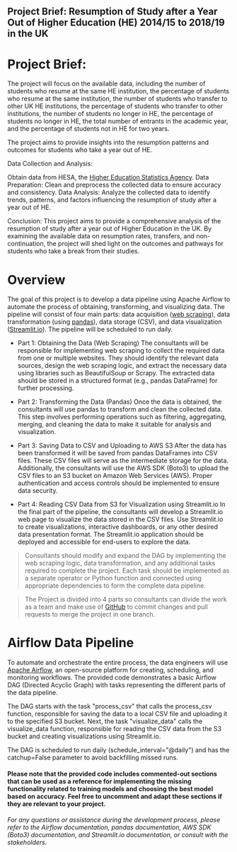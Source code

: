## Project Brief: Resumption of Study after a Year Out of Higher Education (HE) 2014/15 to 2018/19 in the UK

# Project Brief:
The project will focus on the available data, including the number of students who resume at the same HE institution, the percentage of students who resume at the same institution, the number of students who transfer to other UK HE institutions, the percentage of students who transfer to other institutions, the number of students no longer in HE, the percentage of students no longer in HE, the total number of entrants in the academic year, and the percentage of students not in HE for two years. 

The project aims to provide insights into the resumption patterns and outcomes for students who take a year out of HE.

Data Collection and Analysis:

Obtain data from HESA, the [Higher Education Statistics Agency](https://www.hesa.ac.uk/data-and-analysis/performance-indicators/non-continuation-summary).
Data Preparation: Clean and preprocess the collected data to ensure accuracy and consistency.
Data Analysis: Analyze the collected data to identify trends, patterns, and factors influencing the resumption of study after a year out of HE. 

Conclusion:
This project aims to provide a comprehensive analysis of the resumption of study after a year out of Higher Education in the UK. By examining the available data on resumption rates, transfers, and non-continuation, the project will shed light on the outcomes and pathways for students who take a break from their studies.

# Overview
The goal of this project is to develop a data pipeline using Apache Airflow to automate the process of obtaining, transforming, and visualizing data. The pipeline will consist of four main parts: data acquisition ([web scraping](https://www.crummy.com/software/BeautifulSoup/bs4/doc/)), data transformation (using [pandas](https://pandas.pydata.org/docs/)), data storage (CSV), and data visualization ([Streamlit.io](https://streamlit.io/)). The pipeline will be scheduled to run daily.

* Part 1: Obtaining the Data (Web Scraping)
The consultants will be responsible for implementing web scraping to collect the required data from one or multiple websites. They should identify the relevant data sources, design the web scraping logic, and extract the necessary data using libraries such as BeautifulSoup or Scrapy. The extracted data should be stored in a structured format (e.g., pandas DataFrame) for further processing.

* Part 2: Transforming the Data (Pandas)
Once the data is obtained, the consultants will use pandas to transform and clean the collected data. This step involves performing operations such as filtering, aggregating, merging, and cleaning the data to make it suitable for analysis and visualization. 

* Part 3: Saving Data to CSV and Uploading to AWS S3
After the data has been transformed it will be saved from pandas DataFrames into CSV files. These CSV files will serve as the intermediate storage for the data. Additionally, the consultants will use the AWS SDK (Boto3) to upload the CSV files to an S3 bucket on Amazon Web Services (AWS). Proper authentication and access controls should be implemented to ensure data security.

* Part 4: Reading CSV Data from S3 for Visualization using Streamlit.io
In the final part of the pipeline, the consultants will develop a Streamlit.io web page to visualize the data stored in the CSV files. Use Streamlit.io to create visualizations, interactive dashboards, or any other desired data presentation format. The Streamlit.io application should be deployed and accessible for end-users to explore the data.

> Consultants should modify and expand the DAG by implementing the web scraping logic, data transformation, and any additional tasks required to complete the project. Each task should be implemented as a separate operator or Python function and connected using appropriate dependencies to form the complete data pipeline.

> The Project is divided into 4 parts so consultants can divide the work as a team and make use of [GitHub](https://github.com/) to commit changes and pull requests to merge the project in one branch.

# Airflow Data Pipeline
To automate and orchestrate the entire process, the data engineers will use [Apache Airflow](https://airflow.apache.org/), an open-source platform for creating, scheduling, and monitoring workflows. The provided code demonstrates a basic Airflow DAG (Directed Acyclic Graph) with tasks representing the different parts of the data pipeline.

The DAG starts with the task "process_csv" that calls the process_csv function, responsible for saving the data to a local CSV file and uploading it to the specified S3 bucket. Next, the task "visualize_data" calls the visualize_data function, responsible for reading the CSV data from the S3 bucket and creating visualizations using Streamlit.io.

The DAG is scheduled to run daily (schedule_interval="@daily") and has the catchup=False parameter to avoid backfilling missed runs.

#### Please note that the provided code includes commented-out sections that can be used as a reference for implementing the missing functionality related to training models and choosing the best model based on accuracy. Feel free to uncomment and adapt these sections if they are relevant to your project.

###### For any questions or assistance during the development process, please refer to the Airflow documentation, pandas documentation, AWS SDK (Boto3) documentation, and Streamlit.io documentation, or consult with the stakeholders.